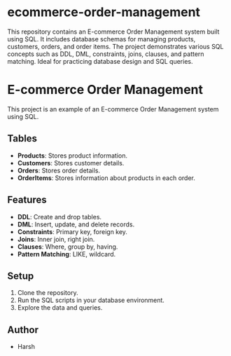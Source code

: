 # ecommerce-order-management
This repository contains an E-commerce Order Management system built using SQL. It includes database schemas for managing products, customers, orders, and order items. The project demonstrates various SQL concepts such as DDL, DML, constraints, joins, clauses, and pattern matching. Ideal for practicing database design and SQL queries.

# E-commerce Order Management

This project is an example of an E-commerce Order Management system using SQL.

## Tables

- **Products**: Stores product information.
- **Customers**: Stores customer details.
- **Orders**: Stores order details.
- **OrderItems**: Stores information about products in each order.

## Features

- **DDL**: Create and drop tables.
- **DML**: Insert, update, and delete records.
- **Constraints**: Primary key, foreign key.
- **Joins**: Inner join, right join.
- **Clauses**: Where, group by, having.
- **Pattern Matching**: LIKE, wildcard.

## Setup

1. Clone the repository.
2. Run the SQL scripts in your database environment.
3. Explore the data and queries.

## Author

- Harsh